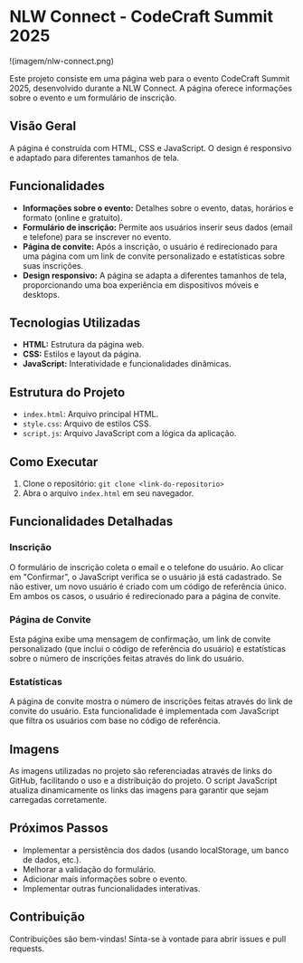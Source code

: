 # NLW Connect - CodeCraft Summit 2025 

!(imagem/nlw-connect.png)

Este projeto consiste em uma página web para o evento CodeCraft Summit 2025, desenvolvido durante a NLW Connect. A página oferece informações sobre o evento e um formulário de inscrição.

## Visão Geral

A página é construída com HTML, CSS e JavaScript. O design é responsivo e adaptado para diferentes tamanhos de tela.

## Funcionalidades

*   **Informações sobre o evento:** Detalhes sobre o evento, datas, horários e formato (online e gratuito).
*   **Formulário de inscrição:** Permite aos usuários inserir seus dados (email e telefone) para se inscrever no evento.
*   **Página de convite:** Após a inscrição, o usuário é redirecionado para uma página com um link de convite personalizado e estatísticas sobre suas inscrições.
*   **Design responsivo:** A página se adapta a diferentes tamanhos de tela, proporcionando uma boa experiência em dispositivos móveis e desktops.

## Tecnologias Utilizadas

*   **HTML:** Estrutura da página web.
*   **CSS:** Estilos e layout da página.
*   **JavaScript:** Interatividade e funcionalidades dinâmicas.

## Estrutura do Projeto

*   `index.html`: Arquivo principal HTML.
*   `style.css`: Arquivo de estilos CSS.
*   `script.js`: Arquivo JavaScript com a lógica da aplicação.

## Como Executar

1.  Clone o repositório: `git clone <link-do-repositorio>`
2.  Abra o arquivo `index.html` em seu navegador.

## Funcionalidades Detalhadas

### Inscrição

O formulário de inscrição coleta o email e o telefone do usuário. Ao clicar em "Confirmar", o JavaScript verifica se o usuário já está cadastrado. Se não estiver, um novo usuário é criado com um código de referência único. Em ambos os casos, o usuário é redirecionado para a página de convite.

### Página de Convite

Esta página exibe uma mensagem de confirmação, um link de convite personalizado (que inclui o código de referência do usuário) e estatísticas sobre o número de inscrições feitas através do link do usuário.

### Estatísticas

A página de convite mostra o número de inscrições feitas através do link de convite do usuário. Esta funcionalidade é implementada com JavaScript que filtra os usuários com base no código de referência.

## Imagens

As imagens utilizadas no projeto são referenciadas através de links do GitHub, facilitando o uso e a distribuição do projeto.  O script JavaScript atualiza dinamicamente os links das imagens para garantir que sejam carregadas corretamente.

## Próximos Passos

*   Implementar a persistência dos dados (usando localStorage, um banco de dados, etc.).
*   Melhorar a validação do formulário.
*   Adicionar mais informações sobre o evento.
*   Implementar outras funcionalidades interativas.

## Contribuição

Contribuições são bem-vindas! Sinta-se à vontade para abrir issues e pull requests.